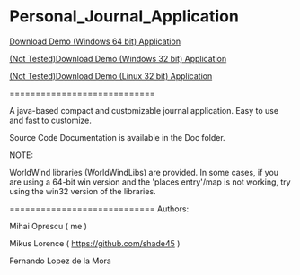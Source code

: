 Personal_Journal_Application
============================

[Download Demo (Windows 64 bit) Application](https://github.com/penguinsource/Personal_Journal_Application/blob/master/demo/Demo(64bit).jar?raw=true)

[(Not Tested)Download Demo (Windows 32 bit) Application](https://github.com/penguinsource/Personal_Journal_Application/blob/master/demo/Demo(Win32bit).jar?raw=true)

[(Not Tested)Download Demo (Linux 32 bit) Application](https://github.com/penguinsource/Personal_Journal_Application/blob/master/demo/Demo(Linux32bit).jar?raw=true)

============================

A java-based compact and customizable journal application. Easy to use and fast to customize.

Source Code Documentation is available in the Doc folder.

NOTE:

WorldWind libraries (WorldWindLibs) are provided. In some cases, if you are using a 64-bit win version and
the 'places entry'/map is not working, try using the win32 version of the libraries.


============================
Authors:

Mihai Oprescu ( me )

Mikus Lorence ( https://github.com/shade45 )

Fernando Lopez de la Mora

